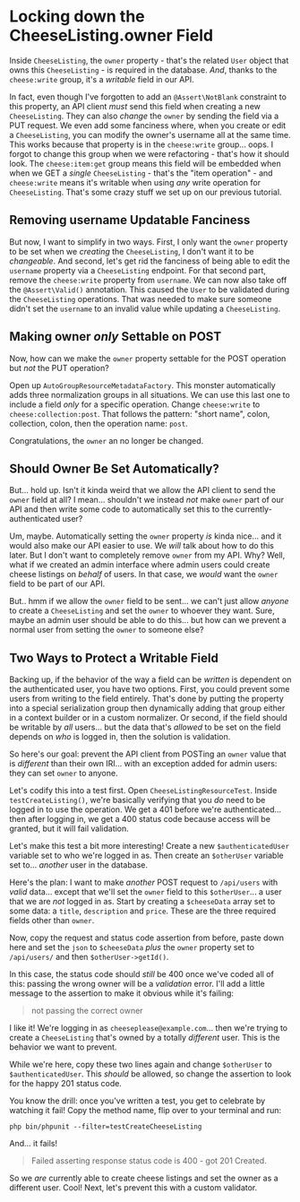 # Locking down the CheeseListing.owner Field

Inside `CheeseListing`, the `owner` property - that's the related `User` object
that owns this `CheeseListing` - is required in the database. *And*, thanks to
the `cheese:write` group, it's a *writable* field in our API.

In fact, even though I've forgotten to add an `@Assert\NotBlank` constraint to
this property, an API client *must* send this field when creating a new
`CheeseListing`. They can also *change* the `owner` by sending the field via a
PUT request. We even add some fanciness where, when you create or edit a
`CheeseListing`, you can modify the owner's username all at the same time.
This works because that property is in the `cheese:write` group... oops. I forgot
to change this group when we were refactoring - that's how it should look.
The `cheese:item:get` group means this field will be embedded when when we GET
a *single* `CheeseListing` - that's the "item operation" - and `cheese:write`
means it's writable when using *any* write operation for `CheeseListing`. That's
some crazy stuff we set up on our previous tutorial.

## Removing username Updatable Fanciness

But now, I want to simplify in two ways. First, I only want the `owner` property
to be set when we *creating* the `CheeseListing`, I don't want it to be
*changeable*. And second, let's get rid the fanciness of being able to edit the
`username` property via a `CheeseListing` endpoint. For that second part, remove
the `cheese:write` property from `username`. We can now also take off the
`@Assert\Valid()` annotation. This caused the `User` to be validated during
the `CheeseListing` operations. That was needed to make sure someone didn't
set the `username` to an invalid value while updating a `CheeseListing`.

## Making owner *only* Settable on POST

Now, how can we make the `owner` property settable for the POST operation but
*not* the PUT operation?

Open up `AutoGroupResourceMetadataFactory`. This monster automatically adds three
normalization groups in all situations. We can use this last one to include a field
*only* for a specific operation. Change `cheese:write` to `cheese:collection:post`.
That follows the pattern: "short name", colon, collection, colon, then the operation
name: `post`.

Congratulations, the `owner` an no longer be changed.

## Should Owner Be Set Automatically?

But... hold up. Isn't it kinda weird that we allow the API client to send the
`owner` field at all? I mean... shouldn't we instead *not* make `owner` part of
our API and then write some code to automatically set this to the
currently-authenticated user?

Um, maybe. Automatically setting the `owner` property *is* kinda nice... and
it would also make our API easier to use. We *will* talk about how to do this
later. But I don't want to completely remove `owner` from my API. Why? Well,
what if we created an admin interface where admin users could create cheese
listings on *behalf* of users. In that case, we *would* want the `owner` field
to be part of our API.

But.. hmm if we allow the `owner` field to be sent... we can't just allow
*anyone* to create a `CheeseListing` and set the `owner` to whoever they want.
Sure, maybe an admin user should be able to do this... but how can we prevent a
normal user from setting the `owner` to someone else?

## Two Ways to Protect a Writable Field

Backing up, if the behavior of the way a field can be *written* is dependent
on the authenticated user, you have two options. First, you could prevent some
users from writing to the field entirely. That's done by putting the property
into a special serialization group then dynamically adding that group either
in a context builder or in a custom normalizer. Or second, if the field should
be writable by *all* users... but the data that's *allowed* to be set on the field
depends on *who* is logged in, then the solution is validation.

So here's our goal: prevent the API client from POSTing an `owner` value that
is *different* than their own IRI... with an exception added for admin users:
they can set `owner` to anyone.

Let's codify this into a test first. Open `CheeseListingResourceTest`. Inside
`testCreateListing()`, we're basically verifying that you *do* need to be logged
in to use the operation. We get a 401 before we're authenticated... then after
logging in, we get a 400 status code because access will be granted, but it
will fail validation.

Let's make this test a bit more interesting! Create a new `$authenticatedUser`
variable set to who we're logged in as. Then create an `$otherUser` variable
set to... *another* user in the database.

Here's the plan: I want to make *another* POST request to `/api/users` with *valid*
data... except that we'll set the `owner` field to this `$otherUser`... a user
that we are *not* logged in as. Start by creating a `$cheeseData` array set to
some data: a `title`, `description` and `price`. These are the three required
fields other than `owner`.

Now, copy the request and status code assertion from before, paste down here and
set the `json` to `$cheeseData` *plus* the `owner` property set to `/api/users/`
and then `$otherUser->getId()`.

In this case, the status code should *still* be 400 once we've coded all of this:
passing the wrong owner will be a *validation* error. I'll add a little message
to the assertion to make it obvious while it's failing:

> not passing the correct owner

I like it! We're logging in as `cheeseplease@example.com`... then we're trying to
create a `CheeseListing` that's owned by a totally *different* user. This is the
behavior we want to prevent.

While we're here, copy these two lines again and change `$otherUser` to
`$authenticatedUser`. This *should* be allowed, so change the assertion to look
for the happy 201 status code.

You know the drill: once you've written a test, you get to celebrate by watching
it fail! Copy the method name, flip over to your terminal and run:

```terminal
php bin/phpunit --filter=testCreateCheeseListing
```

And... it fails!

> Failed asserting response status code is 400 - got 201 Created.

So we *are* currently able to create cheese listings and set the owner as a different
user. Cool! Next, let's prevent this with a custom validator.
